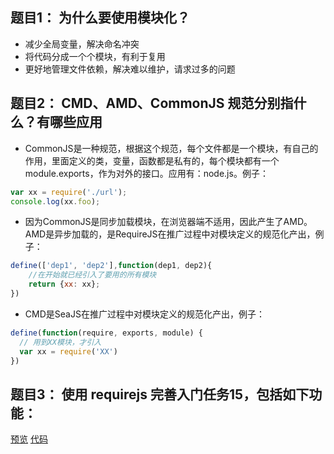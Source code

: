 ## 题目1： 为什么要使用模块化？
* 减少全局变量，解决命名冲突
* 将代码分成一个个模块，有利于复用
* 更好地管理文件依赖，解决难以维护，请求过多的问题

## 题目2： CMD、AMD、CommonJS 规范分别指什么？有哪些应用
* CommonJS是一种规范，根据这个规范，每个文件都是一个模块，有自己的作用，里面定义的类，变量，函数都是私有的，每个模块都有一个module.exports，作为对外的接口。应用有：node.js。例子：  
```javascript
var xx = require('./url');
console.log(xx.foo);
```
* 因为CommonJS是同步加载模块，在浏览器端不适用，因此产生了AMD。AMD是异步加载的，是RequireJS在推广过程中对模块定义的规范化产出，例子：  
```javascript
define(['dep1', 'dep2'],function(dep1, dep2){
    //在开始就已经引入了要用的所有模块
    return {xx: xx};
})
```
* CMD是SeaJS在推广过程中对模块定义的规范化产出，例子：  
```javascript
define(function(require, exports, module) {
  // 用到XX模块，才引入
  var xx = require('XX')
})
```

## 题目3： 使用 requirejs 完善入门任务15，包括如下功能：
[预览](http://book.jirengu.com/jirengu-inc/jrg-renwu11/homework/%E5%88%98%E5%AE%87%E8%B6%85/%E9%AB%98%E7%BA%A7/%E9%AB%98%E7%BA%A74/index.html)
[代码](https://github.com/jirengu-inc/jrg-renwu11/tree/master/homework/%E5%88%98%E5%AE%87%E8%B6%85/%E9%AB%98%E7%BA%A7/%E9%AB%98%E7%BA%A74)
